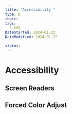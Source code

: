 ```yaml
---
title: "Accessibility "
type: D
topic:
tags:
  - CSS
DateStarted: 2024-01-22
DateModified: 2024-01-22

status:
---
```


# Accessibility

## Screen Readers

## Forced Color Adjust
